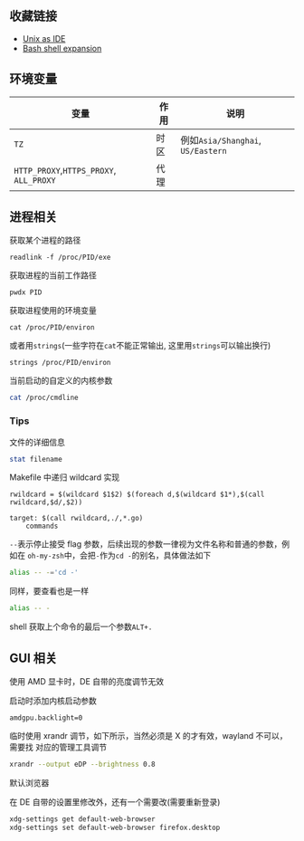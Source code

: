 ## 收藏链接

* [Unix as IDE](https://blog.sanctum.geek.nz/series/unix-as-ide/)
* [Bash shell expansion](https://blog.sanctum.geek.nz/bash-shell-expansion/)

## 环境变量

| 变量                                    | 作用 | 说明                              |
|-----------------------------------------|------|-----------------------------------|
| `TZ`                                    | 时区 | 例如`Asia/Shanghai`, `US/Eastern` |
| `HTTP_PROXY`,`HTTPS_PROXY`, `ALL_PROXY` | 代理 |                                   |

## 进程相关

获取某个进程的路径
```
readlink -f /proc/PID/exe
```
获取进程的当前工作路径
```
pwdx PID
```
获取进程使用的环境变量
```
cat /proc/PID/environ
```
或者用`strings`(一些字符在`cat`不能正常输出, 这里用`strings`可以输出换行)
```
strings /proc/PID/environ
```

当前启动的自定义的内核参数
```bash
cat /proc/cmdline
```

### Tips

文件的详细信息
```bash
stat filename
```

Makefile 中递归 wildcard 实现
```
rwildcard = $(wildcard $1$2) $(foreach d,$(wildcard $1*),$(call rwildcard,$d/,$2))

target: $(call rwildcard,./,*.go)
    commands
```

`--`表示停止接受 flag 参数，后续出现的参数一律视为文件名称和普通的参数，例如在
`oh-my-zsh`中，会把`-`作为`cd -`的别名，具体做法如下
```bash
alias -- -='cd -'
```
同样，要查看也是一样
```bash
alias -- -
```

shell 获取上个命令的最后一个参数`ALT+.`


## GUI 相关

使用 AMD 显卡时，DE 自带的亮度调节无效

启动时添加内核启动参数
```
amdgpu.backlight=0
```

临时使用 xrandr 调节，如下所示，当然必须是 X 的才有效，wayland 不可以，需要找
对应的管理工具调节
```bash
xrandr --output eDP --brightness 0.8
```

默认浏览器

在 DE 自带的设置里修改外，还有一个需要改(需要重新登录)

```bash
xdg-settings get default-web-browser
xdg-settings set default-web-browser firefox.desktop
```
